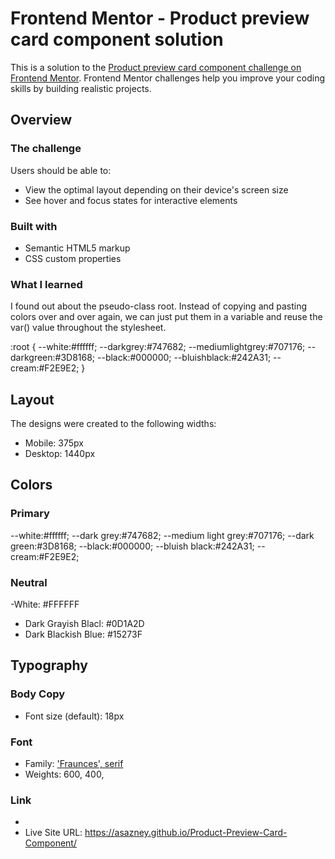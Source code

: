 # Frontend Mentor - Product preview card component solution

This is a solution to the [Product preview card component challenge on Frontend Mentor](https://www.frontendmentor.io/challenges/product-preview-card-component-GO7UmttRfa). Frontend Mentor challenges help you improve your coding skills by building realistic projects. 


## Overview

### The challenge

Users should be able to:

- View the optimal layout depending on their device's screen size
- See hover and focus states for interactive elements


### Built with

- Semantic HTML5 markup
- CSS custom properties


### What I learned

I found out about the pseudo-class root. Instead of copying and pasting colors over and over again, we can just put them in a variable and reuse the var() value throughout the stylesheet.

:root {
    --white:#ffffff;
    --darkgrey:#747682;
    --mediumlightgrey:#707176;
    --darkgreen:#3D8168;
    --black:#000000;
    --bluishblack:#242A31;
    --cream:#F2E9E2;
}

## Layout

The designs were created to the following widths:

- Mobile: 375px
- Desktop: 1440px

## Colors

### Primary

--white:#ffffff;
--dark grey:#747682;
--medium light grey:#707176;
--dark green:#3D8168;
--black:#000000;
--bluish black:#242A31;
--cream:#F2E9E2;

### Neutral

-White: #FFFFFF
- Dark Grayish Blacl: #0D1A2D
- Dark Blackish Blue: #15273F

## Typography

### Body Copy

- Font size (default): 18px

### Font

- Family: ['Fraunces', serif](https://fonts.google.com/specimen/Fraunces)
- Weights: 600, 400, 
### Link

- 
- Live Site URL: https://asazney.github.io/Product-Preview-Card-Component/

